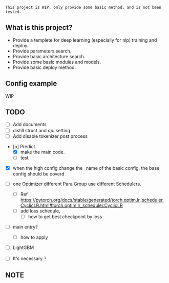 ```
This project is WIP, only provide some basic method, and is not been tested.
```
## What is this project?

* Provide a templete for deep learning (especially for nlp) training and deploy.
* Provide parameters search.
* Provide basic architecture search.
* Provide some basic modules and models.
* Provide basic deploy method.

## Config example

WIP


## TODO

- [ ] Add documents
- [ ] distill struct and *api* setting
- [ ] Add disable tokenizer post process
- [o] Predict
  - [X] make the main code.
  - [ ] test
* [X] when the high config change the _name of the basic config, the base config should be coverd
- [ ] one Optimizer different Para Group use different Schedulers.
  
  - [ ] Ref  https://pytorch.org/docs/stable/generated/torch.optim.lr_scheduler.CyclicLR.html#torch.optim.lr_scheduler.CyclicLR
  - [ ] add loss schedule, 
     - [ ] how to get best checkpoint by loss

- [ ] main entry? 
  - [ ] how to apply


- [ ] LightGBM
 - [ ]  It's necessary？

## NOTE
